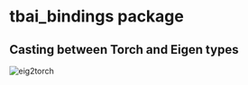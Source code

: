 # tbai_bindings package

## Casting between Torch and Eigen types

![eig2torch](https://github.com/lnotspotl/tbai_bindings/assets/82883398/708c0026-591b-437e-9904-dae2cf658eec)

